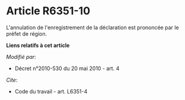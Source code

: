 # Article R6351-10

L'annulation de l'enregistrement de la déclaration est prononcée par le préfet de région.

**Liens relatifs à cet article**

_Modifié par_:

  - Décret n°2010-530 du 20 mai 2010 - art. 4

_Cite_:

  - Code du travail - art. L6351-4
